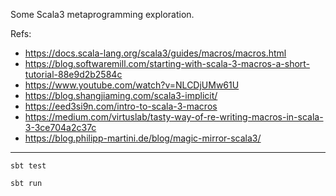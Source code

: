 Some Scala3 metaprogramming exploration.

Refs:

- <https://docs.scala-lang.org/scala3/guides/macros/macros.html>
- <https://blog.softwaremill.com/starting-with-scala-3-macros-a-short-tutorial-88e9d2b2584c>
- <https://www.youtube.com/watch?v=NLCDjUMw61U>
- <https://blog.shangjiaming.com/scala3-implicit/>
- <https://eed3si9n.com/intro-to-scala-3-macros>
- <https://medium.com/virtuslab/tasty-way-of-re-writing-macros-in-scala-3-3ce704a2c37c>
- <https://blog.philipp-martini.de/blog/magic-mirror-scala3/>

---

    sbt test

    sbt run

